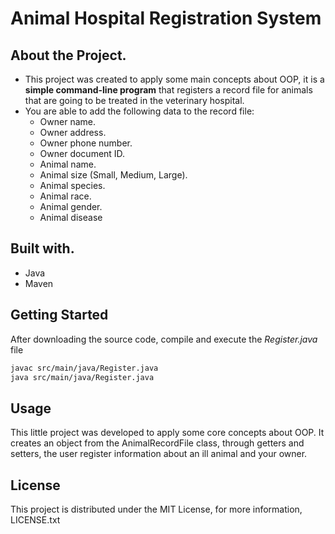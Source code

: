 # Animal Hospital Registration System

## About the Project.

- This project was created to apply some main concepts about OOP, it is a **simple command-line program** that registers a record file for animals that are going to be treated in the veterinary hospital.
- You are able to add the following data to the record file:
    - Owner name.
    - Owner address.
    - Owner phone number.
    - Owner document ID.
    - Animal name.
    - Animal size (Small, Medium, Large).
    - Animal species.
    - Animal race.
    - Animal gender.
    - Animal disease

## Built with.

- Java
- Maven

## Getting Started

After downloading the source code, compile and execute the *Register.java* file

```bash
javac src/main/java/Register.java
java src/main/java/Register.java
```

## Usage

This little project was developed to apply some core concepts about OOP. It creates an object from the AnimalRecordFile class, through getters and setters, the user register information about an ill animal and your owner.

## License

This project is distributed under the MIT License, for more information, LICENSE.txt